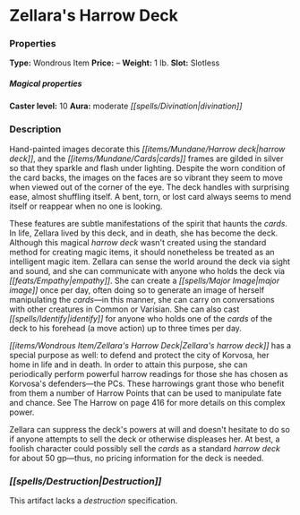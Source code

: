﻿---
Title: "Zellara's Harrow Deck"
Type: "Wondrous Item"
Price: "–"
Weight: "1 lb."
Slot: "Slotless"
Caster level: "10"
Aura: "moderate divination"
Description: |
  "Hand-painted images decorate this harrow deck, and the cards frames are gilded in silver so that they sparkle and flash under lighting. Despite the worn condition of the card backs, the images on the faces are so vibrant they seem to move when viewed out of the corner of the eye. The deck handles with surprising ease, almost shuffling itself. A bent, torn, or lost card always seems to mend itself or reappear when no one is looking.
  These features are subtle manifestations of the spirit that haunts the cards. In life, Zellara lived by this deck, and in death, she has become the deck. Although this magical harrow deck wasn't created using the standard method for creating magic items, it should nonetheless be treated as an intelligent magic item. Zellara can sense the world around the deck via sight and sound, and she can communicate with anyone who holds the deck via empathy. She can create a _major image_ once per day, often doing so to generate an image of herself manipulating the cards—in this manner, she can carry on conversations with other creatures in Common or Varisian. She can also cast _identify_ for anyone who holds one of the cards of the deck to his forehead (a move action) up to three times per day.
  _Zellara's harrow deck_ has a special purpose as well: to defend and protect the city of Korvosa, her home in life and in death. In order to attain this purpose, she can periodically perform powerful harrow readings for those she has chosen as Korvosa's defenders—the PCs. These harrowings grant those who benefit from them a number of Harrow Points that can be used to manipulate fate and chance. See The Harrow on page 416 for more details on this complex power.
  Zellara can suppress the deck's powers at will and doesn't hesitate to do so if anyone attempts to sell the deck or otherwise displeases her. At best, a foolish character could possibly sell the cards as a standard harrow deck for about 50 gp—thus, no pricing information for the deck is needed."
Destruction: |
  "_This artifact lacks a destruction specification._"
Sources: "['Curse of the Crimson Throne (PFRPG)', 'Pathfinder #7: Edge of Anarchy']"
---

# Zellara's Harrow Deck

### Properties

**Type:** Wondrous Item **Price:** – **Weight:** 1 lb. **Slot:** Slotless

##### Magical properties

**Caster level:** 10 **Aura:** moderate _[[spells/Divination|divination]]_

### Description

Hand-painted images decorate this _[[items/Mundane/Harrow deck|harrow deck]]_, and the _[[items/Mundane/Cards|cards]]_ frames are gilded in silver so that they sparkle and flash under lighting. Despite the worn condition of the card backs, the images on the faces are so vibrant they seem to move when viewed out of the corner of the eye. The deck handles with surprising ease, almost shuffling itself. A bent, torn, or lost card always seems to mend itself or reappear when no one is looking.

These features are subtle manifestations of the spirit that haunts the _cards_. In life, Zellara lived by this deck, and in death, she has become the deck. Although this magical _harrow deck_ wasn't created using the standard method for creating magic items, it should nonetheless be treated as an intelligent magic item. Zellara can sense the world around the deck via sight and sound, and she can communicate with anyone who holds the deck via _[[feats/Empathy|empathy]]_. She can create a _[[spells/Major Image|major image]]_ once per day, often doing so to generate an image of herself manipulating the _cards_—in this manner, she can carry on conversations with other creatures in Common or Varisian. She can also cast _[[spells/Identify|identify]]_ for anyone who holds one of the _cards_ of the deck to his forehead (a move action) up to three times per day.

_[[items/Wondrous Item/Zellara's Harrow Deck|Zellara's harrow deck]]_ has a special purpose as well: to defend and protect the city of Korvosa, her home in life and in death. In order to attain this purpose, she can periodically perform powerful harrow readings for those she has chosen as Korvosa's defenders—the PCs. These harrowings grant those who benefit from them a number of Harrow Points that can be used to manipulate fate and chance. See The Harrow on page 416 for more details on this complex power.

Zellara can suppress the deck's powers at will and doesn't hesitate to do so if anyone attempts to sell the deck or otherwise displeases her. At best, a foolish character could possibly sell the _cards_ as a standard _harrow deck_ for about 50 gp—thus, no pricing information for the deck is needed.

### _[[spells/Destruction|Destruction]]_

This artifact lacks a _destruction_ specification.

